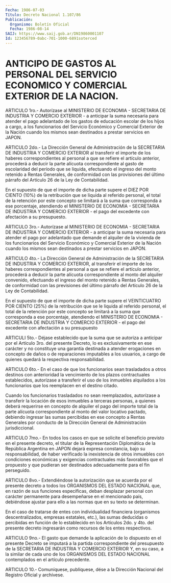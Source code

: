 ```yaml
---
Fecha: 1986-07-03
Título: Decreto Nacional 1.107/86
Publicación:
  Organismo: Boletín Oficial
  Fecha: 1986-08-14
SAIJ: https://www.saij.gob.ar/DN19860001107
Id: 123456789-0abc-701-1000-6891soterced
---
```

# ANTICIPO DE GASTOS AL PERSONAL DEL SERVICIO ECONOMICO Y COMERCIAL EXTERIOR DE LA NACION.

<a id="1"></a>
ARTICULO  1ro.-  Autorízase  al  MINISTERIO  DE  ECONOMIA  - SECRETARIA  DE  INDUSTRIA Y COMERCIO EXTERIOR - a anticipar la suma necesaria  para  atender  el  pago  adelantado  de  los  gastos  de educación escolar  de  los  hijos  a  cargo, a los funcionarios del Servicio Económico y Comercial Exterior  de  la  Nación  cuando los mismos    sean    destinados  a  prestar  servicios  en  JAPON.

<a id="2"></a>
ARTICULO  2do.-  La  Dirección General de Administración de la SECRETARIA  DE  INDUSTRIA  Y COMERCIO  EXTERIOR  al  transferir  el importe  de  los haberes correspondientes  al  personal  a  que  se refiere  el  artículo   anterior,  procederá  a  deducir  la  parte alícuota correspondiente  al  gasto  de escolaridad del período que se  liquida,  efectuando el ingreso del  monto  retenido  a  Rentas Generales, de conformidad con  las  provisiones del último párrafo del Artículo 26 de la Ley de Contabilidad.

En el supuesto de que el importe de dicha  parte  supere  el  DIEZ POR  CIENTO (10%)  de  la  retribución  que se liquida al referido personal, el total de la retención por este  concepto se limitará a la suma que corresponda a ese porcentaje, atendiendo  el MINISTERIO DE  ECONOMIA  -  SECRETARIA DE INDUSTRIA Y COMERCIO EXTERIOR  -  el pago del excedente con afectación a su presupuesto.

<a id="3"></a>
ARTICULO  3ro.-  Autorízase  al  MINISTERIO  DE  ECONOMIA  - SECRETARIA  DE  INDUSTRIA Y COMERCIO EXTERIOR - a anticipar la suma necesaria para atender  el  pago  por  adelantado  que  demande  el alquiler  de la vivienda de los funcionarios del Servicio Económico y  Comercial    Exterior  de  la  Nación  cuando  los  mismos  sean destinados a prestar servicios en JAPON.

<a id="4"></a>
ARTICULO  4to.-  La  Dirección General de Administración de la SECRETARIA  DE  INDUSTRIA Y COMERCIO  EXTERIOR,  al  transferir  el importe  de los haberes  correspondientes  al  personal  a  que  se refiere  el   artículo  anterior,  procederá  a  deducir  la  parte alícuota correspondiente    al    monto  del  alquiler  convenido, efectuando el ingreso del monto retenido  a  Rentas  Generales,  de conformidad  con las previsiones del último párrafo del Artículo 26 de la Ley de Contabilidad.

En el supuesto  de  que  el  importe  de  dicha  parte  supere  el VEINTICUATRO  POR  CIENTO (25%) de la retribución que se le liquida al referido personal,  el  total  de la retención por este concepto se limitará a la suma que corresponda  a ese porcentaje, atendiendo el  MINISTERIO  DE ECONOMIA - SECRETARIA DE  INDUSTRIA  Y  COMERCIO EXTERIOR - el pago  del  excedente  con afectación a su presupuesto

<a id="5"></a>
ARTICULI 5to.- Déjase establecido que la suma que se autoriza a anticipar  por  el  Artículo  3ro.  del  presente  Decreto,  lo  es exclusivamente  en  ese  carácter  y  no  constituye  una  garantía destinada   a  atender  erogaciones  en  concepto  de  daños  o  de reparaciones  imputables a los usuarios, a cargo de quienes quedará la respectiva responsabilidad.

<a id="6"></a>
ARTICULO  6to.-  En  el  caso  de  que  los  funcionarios sean trasladados    a otros destinos con anterioridad la vencimiento  de los plazos contractuales  establecidos,  autorízase a transferir el uso  de  los  inmuebles  alquilados  a  los  funcionarios  que  los reemplacen en el destino citado.

Cuando    los   funcionarios  trasladados  no  sean  reemplazados, autorízase a transferir  la  locación  de esos inmuebles a terceras personas, a quienes deberá requerirse en  concepto  de  alquiler el pago  del  importe  total  de la parte alícuota correspondiente  al monto  del  valor locativo pactado,  debiendo  ingresar  las  sumas percibidas en  ese  concepto  a Rentas Generales por conducto de la Dirección General de Administración jurisdiccional.

<a id="7"></a>
ARTICULO  7mo.-  En  todos  los  casos  en  que se solicite el beneficio  previsto  en  el  presente  decreto,  el titular  de  la Representación  Diplomática  de  la  República Argentina  en  JAPON dejará  expresa  constancia,  bajo  su  responsabilidad,  de  haber verificado  la  inexistencia  de  otros inmuebles  con  condiciones económicas  y  exigencias  contractuales   más  favorables  que  el propuesto y que pudieran ser destinados adecuadamente  para  el fin perseguido.

<a id="8"></a>
ARTICULO 8vo.- Extendiéndose la autorización que se acuerda por el presente  decreto  a  todos  los  ORGANISMOS DEL ESTADO NACIONAL que,  en  razón  de  sus  funciones  específicas,  deban  desplazar personal  con  carácter  permanente  para    desempeñarse    en  el mencionado  país, debiéndose ajustar para ello a las normas que  en su texto se determinan.

En el caso de  tratarse  de  entes  con  individualidad financiera (organismos descentralizados, empresas estatales,  etc.), las sumas deducidas  o  percibidas  en  función  de  lo  establecido  en  los Artículos  2do.  y  4to.  del  presente  decreto  ingresarán   como recursos de los entes respectivos.

<a id="9"></a>
ARTICULO  9no.-  El  gasto  que  demande  la  aplicación de lo dispuesto   en  el  presente  Decreto  se  imputará  a  la  partida correspondiente  del  presupuesto  de  la SECRETARIA DE INDUSTRIA Y COMERCIO EXTERIOR Y, en su caso, a la similar  de  cada  uno de los ORGANISMOS   DEL  ESTADO  NACIONAL  contemplados  en  el  artículo precedente.

<a id="10"></a>
ARTICULO  10.-  Comuníquese,  publíquese,  dése a la Dirección Nacional del Registro Oficial y archívese.